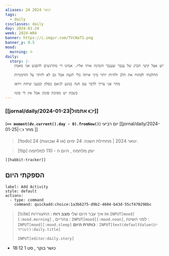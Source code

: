 ```yaml
---
aliases: 24 ינואר 2024
tags:
  - daily
cssclasses: daily
day: 2024-01-24
week: 2024-W04
banner: https://i.imgur.com/TVcNaT5.png
banner_y: 0.5
mood:
  morning: ☹️
daily:
  story: |-
    היום הארוע אצל קיטי חברנ של ענבר שענבר הזמינה אותי אליו. אנחנו די מתרגשים להפגש אני מאמין. 

    החלטתי לפתוח את הלב ולהיות יותר מיני איתה בלי לגעת אבל גם לא לוותר על הזדמנויות 

    מחר אני צריך לדבר עם חנה בנוגע לג׳אם בסלון קבענו שיחת וידאו

    בשבת יש מסיבת פונזון אבל אין לי פונזו
---
```


### [[jornal/daily/2024-01-23|אתמול 👉]]
(**`== moment(dv.current().day - 0).fromNow()`**) יום רביעי 
[[jornal/daily/2024-01-25|👈 מחר ]]

> [!todo]   24 ינואר 2024 | מתחילת השנה: 24 ימים (או 4 שבועות). 

> [!tip]  יומן מלחמה , היום ה - 110 למלחמה

```meta-bind-embed
[[habbit-tracker]]
```

## הספקתי היום

```meta-bind-button
label: Add Activity
style: default
actions: 
  - type: command
    command: quickadd:choice:1a3b6275-d9b2-4604-b43d-55cf470298bc

```

> [!cite] אז איך עבר היום שלי
> **מצב רוח** :  התעוררות `INPUT[mood][:mood.morning]` , צהריים : `INPUT[mood][:mood.noon]`,  לפני השינה :  `INPUT[mood][:mood.sleep]`
> **כותרת היום** : `INPUT[text(defaultValue(יום שגרתי)):daily.title]`
> ```meta-bind
> INPUT[editor:daily.story]
> ```
- 18:12 כושר בוקר , סט 1 
